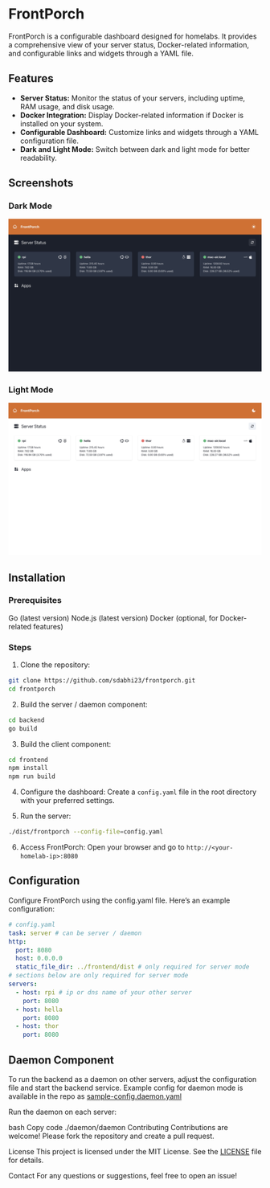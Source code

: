# FrontPorch

FrontPorch is a configurable dashboard designed for homelabs. It provides a comprehensive view of your server status, Docker-related information, and configurable links and widgets through a YAML file.

## Features

- **Server Status:** Monitor the status of your servers, including uptime, RAM usage, and disk usage.
- **Docker Integration:** Display Docker-related information if Docker is installed on your system.
- **Configurable Dashboard:** Customize links and widgets through a YAML configuration file.
- **Dark and Light Mode:** Switch between dark and light mode for better readability.

## Screenshots

### Dark Mode

![Screenshot frontporch home page in dark mode](docs/dark_mode.jpeg)

### Light Mode

![Screenshot frontporch home page in light mode](docs/light_mode.jpeg)

## Installation

### Prerequisites
Go (latest version)
Node.js (latest version)
Docker (optional, for Docker-related features)

### Steps

1. Clone the repository:

```bash
git clone https://github.com/sdabhi23/frontporch.git
cd frontporch
```

2. Build the server / daemon component:

```bash
cd backend
go build
```
3. Build the client component:

```bash
cd frontend
npm install
npm run build
```

4. Configure the dashboard:
Create a `config.yaml` file in the root directory with your preferred settings.

5. Run the server:

```bash
./dist/frontporch --config-file=config.yaml
```

6. Access FrontPorch:
Open your browser and go to `http://<your-homelab-ip>:8080`

## Configuration
Configure FrontPorch using the config.yaml file. Here’s an example configuration:

```yaml
# config.yaml
task: server # can be server / daemon
http:
  port: 8080
  host: 0.0.0.0
  static_file_dir: ../frontend/dist # only required for server mode
# sections below are only required for server mode
servers:
  - host: rpi # ip or dns name of your other server
    port: 8080
  - host: hella
    port: 8080
  - host: thor
    port: 8080
```

## Daemon Component

To run the backend as a daemon on other servers, adjust the configuration file and start the backend service. Example config for daemon mode is available in the repo as [sample-config.daemon.yaml](sample-config.daemon.yaml)


Run the daemon on each server:

bash
Copy code
./daemon/daemon
Contributing
Contributions are welcome! Please fork the repository and create a pull request.

License
This project is licensed under the MIT License. See the [LICENSE](License) file for details.

Contact
For any questions or suggestions, feel free to open an issue!
